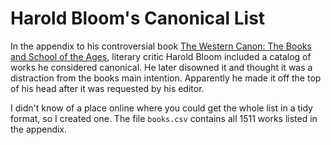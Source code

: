 # Harold Bloom's Canonical List

In the appendix to his controversial book [The Western Canon: The Books and School of the Ages](https://en.wikipedia.org/wiki/The_Western_Canon), literary critic Harold Bloom included a catalog of works he considered canonical. 
He later disowned it and thought it was a distraction from the books main intention.
Apparently he made it off the top of his head after it was requested by his editor. 

I didn't know of a place online where you could get the whole list in a tidy format, so I created one.
The file `books.csv` contains all 1511 works listed in the appendix.

